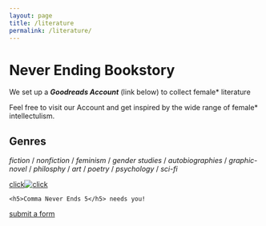 ```yaml
---
layout: page
title: /literature
permalink: /literature/
---
```


# Never Ending Bookstory
We set up a <strong><em>Goodreads Account</em></strong> (link below) to collect female* literature 

Feel free to visit our Account and get inspired by the wide range of female* intellectulism. 
 
<h2>Genres</h2>
 
<em>fiction</em> / <em>nonfiction</em> / <em>feminism</em> / <em>gender studies</em> / <em>autobiographies</em> / <em>graphic-novel</em> / <em>philosphy</em> / <em>art</em> / <em>poetry</em> / <em>psychology</em> / <em>sci-fi</em>
 

[click![click](https://images.gr-assets.com/doodles/1572984560i/9.svg "click")](https://www.goodreads.com/user/show/104617976-commaneverends "commaneverends-goodreads")

	<h5>Comma Never Ends 5</h5> needs you! 

<a href="https://airtable.com/shreaQ9jTsWLpJSXK" target="_blank">submit a form</a>
